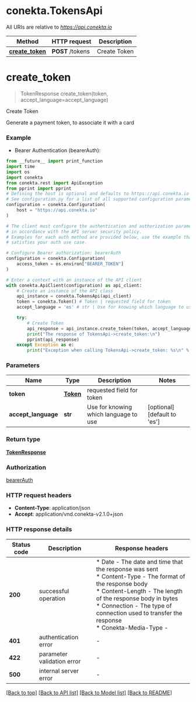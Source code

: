 # conekta.TokensApi

All URIs are relative to *https://api.conekta.io*

Method | HTTP request | Description
------------- | ------------- | -------------
[**create_token**](TokensApi.md#create_token) | **POST** /tokens | Create Token


# **create_token**
> TokenResponse create_token(token, accept_language=accept_language)

Create Token

Generate a payment token, to associate it with a card 

### Example

* Bearer Authentication (bearerAuth):
```python
from __future__ import print_function
import time
import os
import conekta
from conekta.rest import ApiException
from pprint import pprint
# Defining the host is optional and defaults to https://api.conekta.io
# See configuration.py for a list of all supported configuration parameters.
configuration = conekta.Configuration(
    host = "https://api.conekta.io"
)

# The client must configure the authentication and authorization parameters
# in accordance with the API server security policy.
# Examples for each auth method are provided below, use the example that
# satisfies your auth use case.

# Configure Bearer authorization: bearerAuth
configuration = conekta.Configuration(
    access_token = os.environ["BEARER_TOKEN"]
)

# Enter a context with an instance of the API client
with conekta.ApiClient(configuration) as api_client:
    # Create an instance of the API class
    api_instance = conekta.TokensApi(api_client)
    token = conekta.Token() # Token | requested field for token
    accept_language = 'es' # str | Use for knowing which language to use (optional) (default to 'es')

    try:
        # Create Token
        api_response = api_instance.create_token(token, accept_language=accept_language)
        print("The response of TokensApi->create_token:\n")
        pprint(api_response)
    except Exception as e:
        print("Exception when calling TokensApi->create_token: %s\n" % e)
```

### Parameters

Name | Type | Description  | Notes
------------- | ------------- | ------------- | -------------
 **token** | [**Token**](Token.md)| requested field for token | 
 **accept_language** | **str**| Use for knowing which language to use | [optional] [default to &#39;es&#39;]

### Return type

[**TokenResponse**](TokenResponse.md)

### Authorization

[bearerAuth](../README.md#bearerAuth)

### HTTP request headers

 - **Content-Type**: application/json
 - **Accept**: application/vnd.conekta-v2.1.0+json

### HTTP response details
| Status code | Description | Response headers |
|-------------|-------------|------------------|
**200** | successful operation |  * Date - The date and time that the response was sent <br>  * Content-Type - The format of the response body <br>  * Content-Length - The length of the response body in bytes <br>  * Connection - The type of connection used to transfer the response <br>  * Conekta-Media-Type -  <br>  |
**401** | authentication error |  -  |
**422** | parameter validation error |  -  |
**500** | internal server error |  -  |

[[Back to top]](#) [[Back to API list]](../README.md#documentation-for-api-endpoints) [[Back to Model list]](../README.md#documentation-for-models) [[Back to README]](../README.md)

